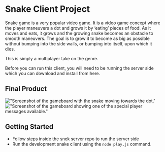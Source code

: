 # Snake Client Project

Snake game is a very popular video game. It is a video game concept where the player maneuvers a dot and grows it by ‘eating’ pieces of food. As it moves and eats, it grows and the growing snake becomes an obstacle to smooth maneuvers. The goal is to grow it to become as big as possible without bumping into the side walls, or bumping into itself, upon which it dies.

This is simply a multiplayer take on the genre.

Before you can run this client, you will need to be running the server side which you can download and install from here. 

## Final Product

!["Screenshot of the gameboard with the snake moving towards the dot."](#./snake-game-pic1.jpeg)
!["Screenshot of the gameboard showing one of the special player messages available."](#./snake-game-pic2.jpeg)


## Getting Started

- Follow steps inside the snek server repo to run the server side
- Run the development snake client using the `node play.js` command.

